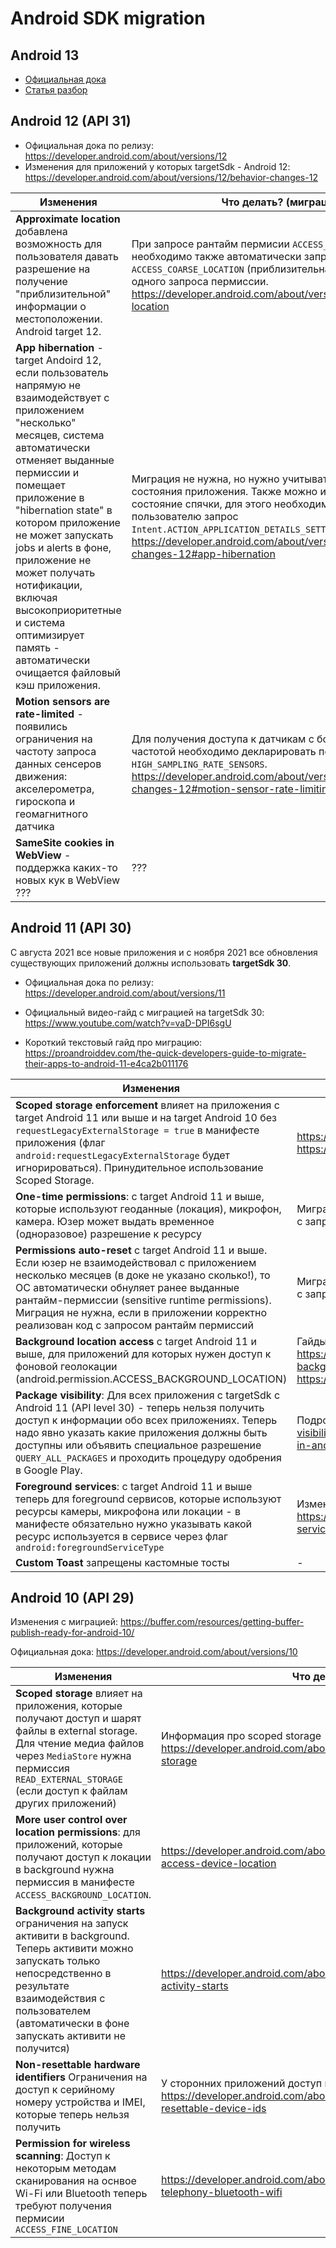# Android SDK migration

## Android 13

- [Официальная дока](https://developer.android.com/about/versions/13/behavior-changes-13?hl=en)
- [Статья разбор](https://medium.com/tech-takeaways/migrating-my-app-to-android-13-f5ad0649d23d)

## Android 12 (API 31)

- Официальная дока по релизу: https://developer.android.com/about/versions/12
- Изменения для приложений у которых targetSdk - Android 12: https://developer.android.com/about/versions/12/behavior-changes-12


Изменения | Что делать? (миграция)
------------ | -------------
**Approximate location** добавлена возможность для пользователя давать разрешение на получение "приблизительной" информации о местоположении. Android target 12. | При запросе рантайм пермисии `ACCESS_FINE_LOCATION` необходимо также автоматически запрашивать `ACCESS_COARSE_LOCATION` (приблизительная локация) в рамках одного запроса пермиссии. https://developer.android.com/about/versions/12/approximate-location
**App hibernation** - target Andoird 12, если пользователь напрямую не взаимодействует с приложением "несколько" месяцев, система автоматически отменяет выданные пермиссии и помещает приложение в "hibernation state" в котором приложение не может запускать jobs и alerts в фоне, приложение не может получать нотификации, включая высокоприоритетные и система оптимизирует память - автоматически очищается файловый кэш приложения. | Миграция не нужна, но нужно учитывать наличия такого состояния приложения. Также можно избежать переход в состояние спячки, для этого необходимо послать пользователю запрос `Intent.ACTION_APPLICATION_DETAILS_SETTINGS`. https://developer.android.com/about/versions/12/behavior-changes-12#app-hibernation
**Motion sensors are rate-limited** - появились ограничения на частоту запроса данных сенсеров движения: акселерометра, гироскопа и геомагнитного датчика | Для получения доступа к датчикам с более высокой частотой необходимо декларировать пермиссию `HIGH_SAMPLING_RATE_SENSORS`. https://developer.android.com/about/versions/12/behavior-changes-12#motion-sensor-rate-limiting
**SameSite cookies in WebView** - поддержка каких-то новых кук в WebView ??? | ???

## Android 11 (API 30)

С августа 2021 все новые приложения и с ноября 2021 все обновления существующих приложений должны использовать 
**targetSdk 30**.

- Официальная дока по релизу: https://developer.android.com/about/versions/11

- Официальный видео-гайд с миграцией на targetSdk 30: https://www.youtube.com/watch?v=vaD-DPI6sgU

- Короткий текстовый гайд про миграцию: https://proandroiddev.com/the-quick-developers-guide-to-migrate-their-apps-to-android-11-e4ca2b011176


Изменения | Что делать? (миграция)
------------ | -------------
**Scoped storage enforcement** влияет на приложения с target Android 11 или выше и на target Android 10 без `requestLegacyExternalStorage = true` в манифесте приложения (флаг `android:requestLegacyExternalStorage` будет игнорироваться). Принудительное использование Scoped Storage. | https://developer.android.com/about/versions/11/privacy/storage , https://nuancesprog.ru/p/10404/ (ru)
**One-time permissions**: с target Android 11 и выше, которые используют геоданные (локация), микрофон, камера. Юзер может выдать временное (одноразовое) разрешение к ресурсу | Миграция не нужна, если в приложении корректно реализован код с запросом рантайм пермиссий
**Permissions auto-reset** с target Android 11 и выше. Если юзер не взаимодействовал с приложением несколько месяцев (в доке не указано сколько!), то ОС автоматически обнуляет ранее выданные рантайм-пермиссии (sensitive runtime permissions). Миграция не нужна, если в приложении корректно реализован код с запросом рантайм пермиссий | Миграция не нужна, если в приложении корректно реализован код с запросом рантайм пермиссий
**Background location access** с target Android 11 и выше, для приложений для которых нужен доступ к фоновой геолокации (android.permission.ACCESS_BACKGROUND_LOCATION) | Гайды как запрашивать доступ к фонофой геолокации https://developer.android.com/training/location/permissions#request-background-location , https://developer.android.com/training/location/background
**Package visibility**: Для всех приложения с targetSdk с Android 11 (API level 30) - теперь нельзя получить доступ к информации обо всех приложениях. Теперь надо явно указать какие приложения должны быть доступны или объявить специальное разрешение `QUERY_ALL_PACKAGES` и проходить процедуру одобрения в Google Play. | Подробности https://developer.android.com/training/package-visibility , https://medium.com/androiddevelopers/package-visibility-in-android-11-cc857f221cd9
**Foreground services**: с target Android 11 и выше теперь для foreground сервисов, которые используют ресурсы камеры, микрофона или локации - в манифесте обязательно нужно указывать какой ресурс используется в сервисе через флаг `android:foregroundServiceType` | Изменения по foreground-services https://developer.android.com/about/versions/11/privacy/foreground-services
**Custom Toast** запрещены кастомные тосты | -

## Android 10 (API 29)

Изменения с миграцией: https://buffer.com/resources/getting-buffer-publish-ready-for-android-10/

Официальная дока: https://developer.android.com/about/versions/10

Изменения | Что делать? (миграция)
------------ | -------------
**Scoped storage** влияет на приложения, которые получают доступ и шарят файлы в external storage. Для чтение медиа файлов через `MediaStore` нужна пермиссия `READ_EXTERNAL_STORAGE` (если доступ к файлам других приложений) | Информация про scoped storage https://developer.android.com/about/versions/10/privacy/changes#scoped-storage
**More user control over location permissions**: для приложений, которые получают доступ к локации в background нужна пермиссия в манифесте `ACCESS_BACKGROUND_LOCATION`.  | https://developer.android.com/about/versions/10/privacy/changes#app-access-device-location
**Background activity starts** ограничения на запуск активити в background. Теперь активити можно запускать только непосредственно в результате взаимодействия с пользователем (автоматически в фоне запускать активити не получится)  | https://developer.android.com/about/versions/10/privacy/changes#background-activity-starts
**Non-resettable hardware identifiers** Ограничения на доступ к серийному номеру устройства и IMEI, которые теперь нельзя получить | У сторонних приложений доступ к данной информации теперь ограничен https://developer.android.com/about/versions/10/privacy/changes#non-resettable-device-ids
**Permission for wireless scanning**: Доступ к некоторым методам сканирования на оснвое Wi-Fi или Bluetooth теперь требуют получения пермисии `ACCESS_FINE_LOCATION` | https://developer.android.com/about/versions/10/privacy/changes#location-telephony-bluetooth-wifi
